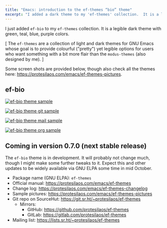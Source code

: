 ```yaml
---
title: "Emacs: introduction to the ef-themes “bio” theme"
excerpt: "I added a dark theme to my 'ef-themes' collection.  It is a legible dark theme with green, teal, blue, purple colors."
---
```


I just added `ef-bio` to my `ef-themes` collection.  It is a legible
dark theme with green, teal, blue, purple colors.

[ The `ef-themes` are a collection of light and dark themes for GNU
  Emacs whose goal is to provide colourful ("pretty") yet legible
  options for users who want something with a bit more flair than the
  `modus-themes` (also designed by me). ]

Some screen shots are provided below, though also check all the themes
here: <https://protesilaos.com/emacs/ef-themes-pictures>.

## ef-bio

<a href="{{'/assets/images/ef/ef-bio.png' | absolute_url }}"><img alt="ef-bio theme sample" src="{{'/assets/images/ef/ef-bio.png' | absolute_url }}"/></a>

<a href="{{'/assets/images/ef/ef-bio-git.png' | absolute_url }}"><img alt="ef-bio theme git sample" src="{{'/assets/images/ef/ef-bio-git.png' | absolute_url }}"/></a>

<a href="{{'/assets/images/ef/ef-bio-mail.png' | absolute_url }}"><img alt="ef-bio theme mail sample" src="{{'/assets/images/ef/ef-bio-mail.png' | absolute_url }}"/></a>

<a href="{{'/assets/images/ef/ef-bio-org.png' | absolute_url }}"><img alt="ef-bio theme org sample" src="{{'/assets/images/ef/ef-bio-org.png' | absolute_url }}"/></a>

## Coming in version 0.7.0 (next stable release)

The `ef-bio` theme is in development.  It will probably not change
much, though I might make some further tweaks to it.  Expect this and
other updates to be widely available via GNU ELPA some time in mid
October.

+ Package name (GNU ELPA): `ef-themes`
+ Official manual: <https://protesilaos.com/emacs/ef-themes>
+ Change log: <https://protesilaos.com/emacs/ef-themes-changelog>
+ Sample pictures: <https://protesilaos.com/emacs/ef-themes-pictures>
+ Git repo on SourceHut: <https://git.sr.ht/~protesilaos/ef-themes>
  - Mirrors:
    + GitHub: <https://github.com/protesilaos/ef-themes>
    + GitLab: <https://gitlab.com/protesilaos/ef-themes>
+ Mailing list: <https://lists.sr.ht/~protesilaos/ef-themes>
